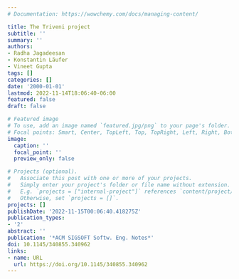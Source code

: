 ```yaml
---
# Documentation: https://wowchemy.com/docs/managing-content/

title: The Triveni project
subtitle: ''
summary: ''
authors:
- Radha Jagadeesan
- Konstantin Läufer
- Vineet Gupta
tags: []
categories: []
date: '2000-01-01'
lastmod: 2022-11-14T18:06:40-06:00
featured: false
draft: false

# Featured image
# To use, add an image named `featured.jpg/png` to your page's folder.
# Focal points: Smart, Center, TopLeft, Top, TopRight, Left, Right, BottomLeft, Bottom, BottomRight.
image:
  caption: ''
  focal_point: ''
  preview_only: false

# Projects (optional).
#   Associate this post with one or more of your projects.
#   Simply enter your project's folder or file name without extension.
#   E.g. `projects = ["internal-project"]` references `content/project/deep-learning/index.md`.
#   Otherwise, set `projects = []`.
projects: []
publishDate: '2022-11-15T00:06:40.418275Z'
publication_types:
- '2'
abstract: ''
publication: '*ACM SIGSOFT Softw. Eng. Notes*'
doi: 10.1145/340855.340962
links:
- name: URL
  url: https://doi.org/10.1145/340855.340962
---
```

